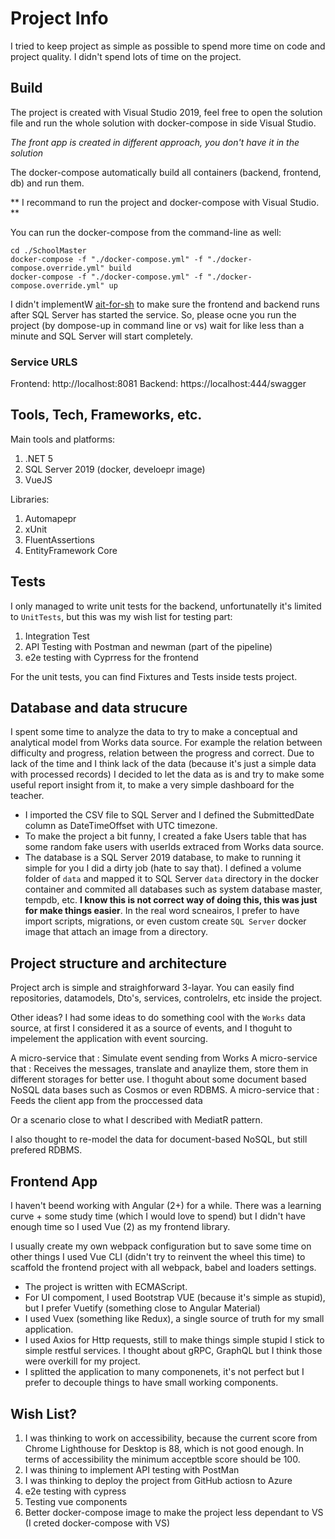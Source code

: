 # Project Info

I tried to keep project as simple as possible to spend more time on code and project quality. I didn't spend lots of time on the project.

## Build

The project is created with Visual Studio 2019, feel free to open the solution file and run the whole solution with docker-compose in side Visual Studio.

*The front app is created in different approach, you don't have it in the solution*

The docker-compose automatically build all containers (backend, frontend, db) and run them.

** I recommand to run the project and docker-compose with Visual Studio. **

You can run the docker-compose from the command-line as well:

```
cd ./SchoolMaster
docker-compose -f "./docker-compose.yml" -f "./docker-compose.override.yml" build
docker-compose -f "./docker-compose.yml" -f "./docker-compose.override.yml" up
```

I didn't implementW [ait-for-sh](https://github.com/vishnubob/wait-for-it) to make sure the frontend and backend runs after SQL Server has started the service. So, please ocne you run the project (by dompose-up in command line or vs) wait for like less than a minute and SQL Server will start completely. 

### Service URLS

Frontend: http://localhost:8081
Backend: https://localhost:444/swagger

## Tools, Tech, Frameworks, etc.

Main tools and platforms:

1. .NET 5
2. SQL Server 2019 (docker, develoepr image)
3. VueJS

Libraries:
1. Automapepr
2. xUnit
3. FluentAssertions
4. EntityFramework Core

## Tests
I only managed to write unit tests for the backend, unfortunatelly it's limited to `UnitTests`, but this was my wish list for testing part:

1. Integration Test
2. API Testing with Postman and newman (part of the pipeline)
3. e2e testing with Cyprress for the frontend

For the unit tests, you can find Fixtures and Tests inside tests project.

## Database and data strucure
I spent some time to analyze the data to try to make a conceptual and analytical model from Works data source. For example the relation between difficulty and progress, relation between the progress and correct. Due to lack of the time and I think lack of the data (because it's just a simple data with processed records) I decided to let the data as is and try to make some useful report insight from it, to make a very simple dashboard for the teacher.

* I imported the CSV file to SQL Server and I defined the SubmittedDate column as DateTimeOffset with UTC timezone.
* To make the project a bit funny, I created a fake Users table that has some random fake users with userIds extraced from Works data source.
* The database is a SQL Server 2019 database, to make to running it simple for you I did a dirty job (hate to say that). I defined a volume folder of `data` and mapped it to SQL Server `data` directory in the docker container and commited all databases such as system database master, tempdb, etc. **I know this is not correct way of doing this, this was just for make things easier**.
In the real word scneairos, I prefer to have import scripts, migrations, or even custom create `SQL Server` docker image that attach an image from a directory.

## Project structure and architecture
Project arch is simple and straighforward 3-layar. You can easily find repositories, datamodels, Dto's, services, controlelrs, etc inside the project.

Other ideas?
I had some ideas to do something cool with the `Works` data source, at first I considered it as a source of events, and I thoguht to impelement the application with event sourcing. 

A micro-service that : Simulate event sending from Works
A micro-service that : Receives the messages, translate and anaylize them, store them in different storages for better use. I thoguht about some document based NoSQL data bases such as Cosmos or even RDBMS.
A micro-service that : Feeds the client app from the proccessed data

Or a scenario close to what I described with MediatR pattern.

I also thought to re-model the data for document-based NoSQL, but still prefered RDBMS.

## Frontend App
I haven't beend working with Angular (2+) for a while. There was a learning curve + some study time (which I would love to spend) but I didn't have enough time so I used Vue (2) as my frontend library.

I usually create my own webpack configuration but to save some time on other things I used Vue CLI (didn't try to reinvent the wheel this time) to scaffold the frontend project with all webpack, babel and loaders settings.

* The project is written with ECMAScript. 
* For UI compoment, I used Bootstrap VUE (because it's simple as stupid), but I prefer Vuetify (something close to Angular Material)
* I used Vuex (something like Redux), a single source of truth for my small application.
* I used Axios for Http requests, still to make things simple stupid I stick to simple restful services. I thought about gRPC, GraphQL but I think those were overkill for my project.
* I splitted the application to many componenets, it's not perfect but I prefer to decouple things to have small working components.


## Wish List?

1. I was thinking to work on accessibility, because the current score from Chrome Lighthouse for Desktop is 88, which is not good enough. In terms of accessibility the minimum acceptble score should be 100.
2. I was thining to implement API testing with PostMan
3. I was thinking to deploy the project from GitHub actiosn to Azure
4. e2e testing with cypress
5. Testing vue components
6. Better docker-compose image to make the project less dependant to VS (I creted docker-compose with VS)






